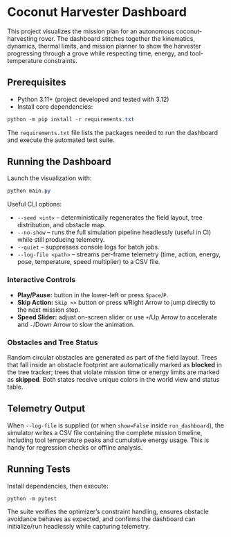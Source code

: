 # Coconut Harvester Dashboard

This project visualizes the mission plan for an autonomous coconut-harvesting rover. The dashboard stitches together the kinematics, dynamics, thermal limits, and mission planner to show the harvester progressing through a grove while respecting time, energy, and tool-temperature constraints.

## Prerequisites

- Python 3.11+ (project developed and tested with 3.12)
- Install core dependencies:

```powershell
python -m pip install -r requirements.txt
```

The `requirements.txt` file lists the packages needed to run the dashboard and execute the automated test suite.

## Running the Dashboard

Launch the visualization with:

```powershell
python main.py
```

Useful CLI options:

- `--seed <int>` – deterministically regenerates the field layout, tree distribution, and obstacle map.
- `--no-show` – runs the full simulation pipeline headlessly (useful in CI) while still producing telemetry.
- `--quiet` – suppresses console logs for batch jobs.
- `--log-file <path>` – streams per-frame telemetry (time, action, energy, pose, temperature, speed multiplier) to a CSV file.

### Interactive Controls

- **Play/Pause:** button in the lower-left or press `Space`/`P`.
- **Skip Action:** `Skip >>` button or press `N`/Right Arrow to jump directly to the next mission step.
- **Speed Slider:** adjust on-screen slider or use `+`/Up Arrow to accelerate and `-`/Down Arrow to slow the animation.

### Obstacles and Tree Status

Random circular obstacles are generated as part of the field layout. Trees that fall inside an obstacle footprint are automatically marked as **blocked** in the tree tracker; trees that violate mission time or energy limits are marked as **skipped**. Both states receive unique colors in the world view and status table.

## Telemetry Output

When `--log-file` is supplied (or when `show=False` inside `run_dashboard`), the simulator writes a CSV file containing the complete mission timeline, including tool temperature peaks and cumulative energy usage. This is handy for regression checks or offline analysis.

## Running Tests

Install dependencies, then execute:

```powershell
python -m pytest
```

The suite verifies the optimizer’s constraint handling, ensures obstacle avoidance behaves as expected, and confirms the dashboard can initialize/run headlessly while capturing telemetry.
